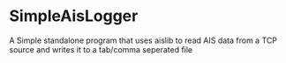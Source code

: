 SimpleAisLogger
===============

A Simple standalone program that uses aislib to read AIS data from a TCP source and writes it to a tab/comma seperated file
